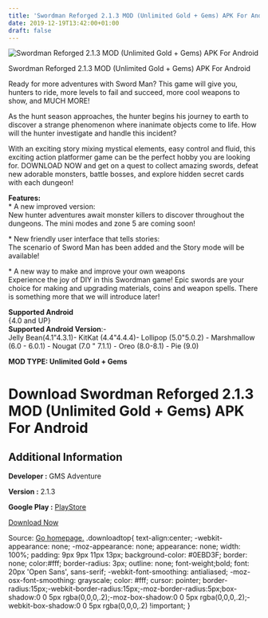 ```yaml
---
title: 'Swordman Reforged 2.1.3 MOD (Unlimited Gold + Gems) APK For Android'
date: 2019-12-19T13:42:00+01:00
draft: false
---
```


![Swordman Reforged 2.1.3 MOD (Unlimited Gold + Gems) APK For Android](https://i1.wp.com/apkhome.net/wp-content/uploads/2019/11/Swordman-Reforged-1.png "Swordman Reforged 2.1.3 MOD (Unlimited Gold + Gems) APK For Android")

  

Swordman Reforged 2.1.3 MOD (Unlimited Gold + Gems) APK For Android

Ready for more adventures with Sword Man? This game will give you, hunters to ride, more levels to fail and succeed, more cool weapons to show, and MUCH MORE!

As the hunt season approaches, the hunter begins his journey to earth to discover a strange phenomenon where inanimate objects come to life. How will the hunter investigate and handle this incident?

With an exciting story mixing mystical elements, easy control and fluid, this exciting action platformer game can be the perfect hobby you are looking for. DOWNLOAD NOW and get on a quest to collect amazing swords, defeat new adorable monsters, battle bosses, and explore hidden secret cards with each dungeon!

**Features:**  
\* A new improved version:  
New hunter adventures await monster killers to discover throughout the dungeons. The mini modes and zone 5 are coming soon!

\* New friendly user interface that tells stories:  
The scenario of Sword Man has been added and the Story mode will be available!

\* A new way to make and improve your own weapons  
Experience the joy of DIY in this Swordman game! Epic swords are your choice for making and upgrading materials, coins and weapon spells. There is something more that we will introduce later!

**Supported Android**  
{4.0 and UP}  
**Supported Android Version**:-  
Jelly Bean(4.1"4.3.1)- KitKat (4.4"4.4.4)- Lollipop (5.0"5.0.2) - Marshmallow (6.0 - 6.0.1) - Nougat (7.0 " 7.1.1) - Oreo (8.0-8.1) - Pie (9.0)

**MOD TYPE: Unlimited Gold + Gems**

Download Swordman Reforged 2.1.3 MOD (Unlimited Gold + Gems) APK For Android
============================================================================

Additional Information
----------------------

**Developer :** GMS Adventure

**Version :** 2.1.3

**Google Play :** [PlayStore](https://play.google.com/store/apps/details?id=com.swordman.reforged)

  

[Download Now](https://store4app.co/post/swordman-reforged-2-1-3-mod-unlimited-gold-gems-apk-for-android_1574410015)

  
Source: [Go homepage.](https://store4app.co/post/swordman-reforged-2-1-3-mod-unlimited-gold-gems-apk-for-android_1574410015) .downloadtop{ text-align:center; -webkit-appearance: none; -moz-appearance: none; appearance: none; width: 100%; padding: 9px 9px 11px 13px; background-color: #0EBD3F; border: none; color:#fff; border-radius: 3px; outline: none; font-weight;bold; font: 20px 'Open Sans', sans-serif; -webkit-font-smoothing: antialiased; -moz-osx-font-smoothing: grayscale; color: #fff; cursor: pointer; border-radius:15px;-webkit-border-radius:15px;-moz-border-radius:5px;box-shadow:0 0 5px rgba(0,0,0,.2);-moz-box-shadow:0 0 5px rgba(0,0,0,.2);-webkit-box-shadow:0 0 5px rgba(0,0,0,.2) !important; }